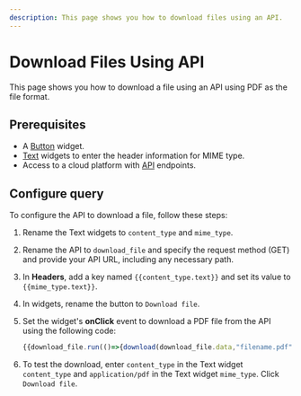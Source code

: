 ```yaml
---
description: This page shows you how to download files using an API.
---
```

# Download Files Using API

This page shows you how to download a file using an API using PDF as the file format.

## Prerequisites
- A [Button](/reference/widgets/button) widget.
- [Text](/reference/widgets/text) widgets to enter the header information for MIME type.
- Access to a cloud platform with [API](/connect-data/reference/rest-api) endpoints.

## Configure query

To configure the API to download a file, follow these steps:

1. Rename the Text widgets to `content_type` and `mime_type`.
2. Rename the API to `download_file` and specify the request method (GET) and provide your API URL, including any necessary path.
3. In **Headers**, add a key named `{{content_type.text}}` and set its value to `{{mime_type.text}}`.
4. In widgets, rename the button to `Download file`.
5. Set the widget's **onClick** event to download a PDF file from the API using the following code:
   
   ```jsx
   {{download_file.run(()=>{download(download_file.data,"filename.pdf")})}}
   ```
6. To test the download, enter `content_type` in the Text widget `content_type` and `application/pdf` in the Text widget `mime_type`. Click `Download file`.
